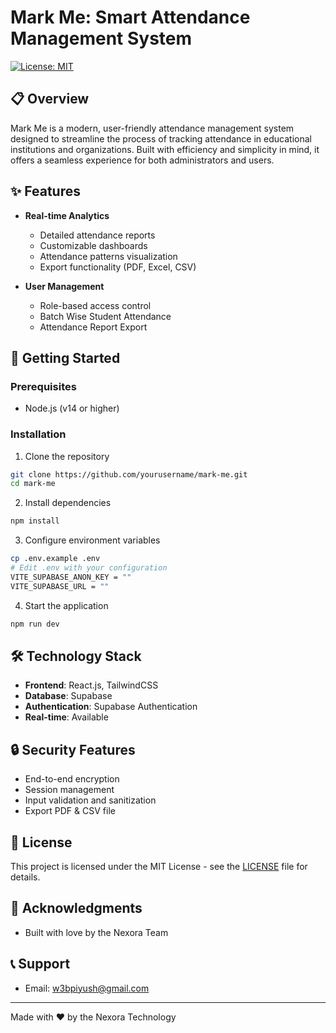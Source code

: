 # Mark Me: Smart Attendance Management System

[![License: MIT](https://img.shields.io/badge/License-MIT-yellow.svg)](https://opensource.org/licenses/MIT)

## 📋 Overview

Mark Me is a modern, user-friendly attendance management system designed to streamline the process of tracking attendance in educational institutions and organizations. Built with efficiency and simplicity in mind, it offers a seamless experience for both administrators and users.

## ✨ Features

- **Real-time Analytics**
  - Detailed attendance reports
  - Customizable dashboards
  - Attendance patterns visualization
  - Export functionality (PDF, Excel, CSV)

- **User Management**
  - Role-based access control
  - Batch Wise Student Attendance
  - Attendance Report Export

## 🚀 Getting Started

### Prerequisites

- Node.js (v14 or higher)

### Installation

1. Clone the repository
```bash
git clone https://github.com/yourusername/mark-me.git
cd mark-me
```

2. Install dependencies
```bash
npm install
```

3. Configure environment variables
```bash
cp .env.example .env
# Edit .env with your configuration
VITE_SUPABASE_ANON_KEY = ""
VITE_SUPABASE_URL = ""
```

4. Start the application
```bash
npm run dev
```

## 🛠 Technology Stack

- **Frontend**: React.js, TailwindCSS
- **Database**: Supabase
- **Authentication**: Supabase Authentication
- **Real-time**: Available

## 🔒 Security Features

- End-to-end encryption
- Session management
- Input validation and sanitization
- Export PDF & CSV file

## 📄 License

This project is licensed under the MIT License - see the [LICENSE](LICENSE) file for details.

## 🙏 Acknowledgments

- Built with love by the Nexora Team

## 📞 Support
- Email: w3bpiyush@gmail.com

---

Made with ❤️ by the Nexora Technology
